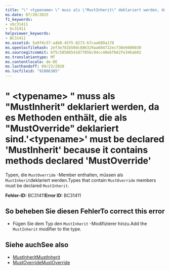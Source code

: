 ```yaml
---
title: "\" <typename> \" muss als \"MustInherit\" deklariert werden, da es Methoden enthält, die als \"MustOverride\" deklariert sind."
ms.date: 07/20/2015
f1_keywords:
- vbc31411
- bc31411
helpviewer_keywords:
- BC31411
ms.assetid: 5a9f4c57-a4b8-45f5-8273-b7caa689a170
ms.openlocfilehash: 2ef3e781b50dc886329aa684722ecf38e9406030
ms.sourcegitcommit: bf5c5850654187705bc94cc40ebfb62fe346ab02
ms.translationtype: MT
ms.contentlocale: de-DE
ms.lasthandoff: 09/23/2020
ms.locfileid: "91066385"
---
```

# <a name="typename-must-be-declared-mustinherit-because-it-contains-methods-declared-mustoverride"></a><span data-ttu-id="85ddf-102">" \<typename> " muss als "MustInherit" deklariert werden, da es Methoden enthält, die als "MustOverride" deklariert sind.</span><span class="sxs-lookup"><span data-stu-id="85ddf-102">'\<typename>' must be declared 'MustInherit' because it contains methods declared 'MustOverride'</span></span>

<span data-ttu-id="85ddf-103">Typen, die `MustOverride` -Member enthalten, müssen als `MustInherit`deklariert werden.</span><span class="sxs-lookup"><span data-stu-id="85ddf-103">Types that contain `MustOverride` members must be declared `MustInherit`.</span></span>  
  
 <span data-ttu-id="85ddf-104">**Fehler-ID:** BC31411</span><span class="sxs-lookup"><span data-stu-id="85ddf-104">**Error ID:** BC31411</span></span>  
  
## <a name="to-correct-this-error"></a><span data-ttu-id="85ddf-105">So beheben Sie diesen Fehler</span><span class="sxs-lookup"><span data-stu-id="85ddf-105">To correct this error</span></span>  
  
- <span data-ttu-id="85ddf-106">Fügen Sie dem Typ den `MustInherit` -Modifizierer hinzu.</span><span class="sxs-lookup"><span data-stu-id="85ddf-106">Add the `MustInherit` modifier to the type.</span></span>  
  
## <a name="see-also"></a><span data-ttu-id="85ddf-107">Siehe auch</span><span class="sxs-lookup"><span data-stu-id="85ddf-107">See also</span></span>

- [<span data-ttu-id="85ddf-108">MustInherit</span><span class="sxs-lookup"><span data-stu-id="85ddf-108">MustInherit</span></span>](../language-reference/modifiers/mustinherit.md)
- [<span data-ttu-id="85ddf-109">MustOverride</span><span class="sxs-lookup"><span data-stu-id="85ddf-109">MustOverride</span></span>](../language-reference/modifiers/mustoverride.md)
